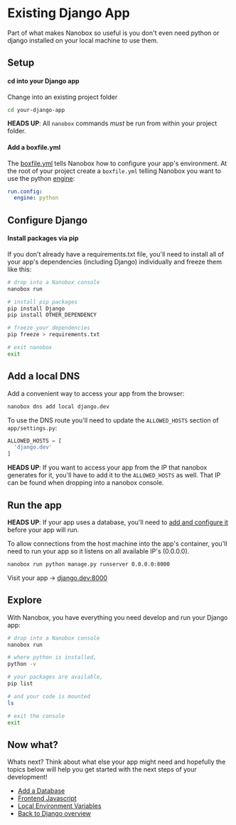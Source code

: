 # Existing Django App
Part of what makes Nanobox so useful is you don't even need python or django installed on your local machine to use them.

## Setup

#### cd into your Django app
Change into an existing project folder

```bash
cd your-django-app
```

**HEADS UP**: All `nanobox` commands *must* be run from within your project folder.

#### Add a boxfile.yml
The <a href="https://docs.nanobox.io/boxfile/" target="\_blank">boxfile.yml</a> tells Nanobox how to configure your app's environment. At the root of your project create a `boxfile.yml` telling Nanobox you want to use the python <a href="https://docs.nanobox.io/engines/" target="\_blank">engine</a>:

```yaml
run.config:
  engine: python
```

## Configure Django

#### Install packages via pip
If you don't already have a requirements.txt file, you'll need to install all of your app's dependencies (including Django) individually and freeze them like this:

```bash
# drop into a Nanobox console
nanobox run

# install pip packages
pip install Django
pip install OTHER_DEPENDENCY

# freeze your dependencies
pip freeze > requirements.txt

# exit nanobox
exit
```

## Add a local DNS
Add a convenient way to access your app from the browser:

```bash
nanobox dns add local django.dev
```

To use the DNS route you'll need to update the `ALLOWED_HOSTS` section of `app/settings.py`:

```python
ALLOWED_HOSTS = [
  'django.dev'
]
```

**HEADS UP**: If you want to access your app from the IP that nanobox generates for it, you'll have to add it to the `ALLOWED_HOSTS` as well. That IP can be found when dropping into a nanobox console.

## Run the app
**HEADS UP**: If your app uses a database, you'll need to [add and configure it](/python/django/add-a-database) before your app will run.

To allow connections from the host machine into the app's container, you'll need to run your app so it listens on all available IP's (0.0.0.0).

```bash
nanobox run python manage.py runserver 0.0.0.0:8000
```

Visit your app -> <a href="http://django.dev:8000" target="\_blank">django.dev:8000</a>

## Explore
With Nanobox, you have everything you need develop and run your Django app:

```bash
# drop into a Nanobox console
nanobox run

# where python is installed,
python -v

# your packages are available,
pip list

# and your code is mounted
ls

# exit the console
exit
```

## Now what?
Whats next? Think about what else your app might need and hopefully the topics below will help you get started with the next steps of your development!

* [Add a Database](/python/django/add-a-database)
* [Frontend Javascript](/python/django/frontend-javascript)
* [Local Environment Variables](/python/django/local-evars)
* [Back to Django overview](/python/django)
